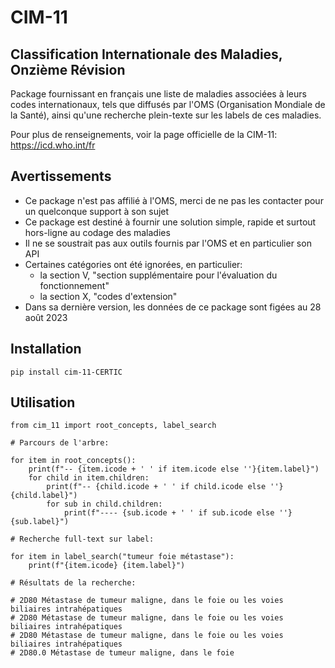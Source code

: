 # CIM-11

## Classification Internationale des Maladies, Onzième Révision

Package fournissant en français une liste de maladies associées à leurs codes internationaux, 
tels que diffusés par l'OMS (Organisation Mondiale de la Santé), ainsi qu'une recherche 
plein-texte sur les labels de ces maladies.

Pour plus de renseignements, voir la page officielle de la CIM-11: https://icd.who.int/fr

## Avertissements

- Ce package n'est pas affilié à l'OMS, merci de ne pas les contacter pour un quelconque support à son sujet
- Ce package est destiné à fournir une solution simple, rapide et surtout hors-ligne au codage des maladies
- Il ne se soustrait pas aux outils fournis par l'OMS et en particulier son API
- Certaines catégories ont été ignorées, en particulier:
  - la section V, "section supplémentaire pour l'évaluation du fonctionnement"
  - la section X, "codes d'extension"
- Dans sa dernière version, les données de ce package sont figées au 28 août 2023

## Installation

    pip install cim-11-CERTIC

## Utilisation

    from cim_11 import root_concepts, label_search

    # Parcours de l'arbre:

    for item in root_concepts():
        print(f"-- {item.icode + ' ' if item.icode else ''}{item.label}")
        for child in item.children:
            print(f"-- {child.icode + ' ' if child.icode else ''}{child.label}")
            for sub in child.children:
                print(f"---- {sub.icode + ' ' if sub.icode else ''}{sub.label}")
    
    # Recherche full-text sur label:

    for item in label_search("tumeur foie métastase"):
        print(f"{item.icode} {item.label}")
    
    # Résultats de la recherche:
    
    # 2D80 Métastase de tumeur maligne, dans le foie ou les voies biliaires intrahépatiques
    # 2D80 Métastase de tumeur maligne, dans le foie ou les voies biliaires intrahépatiques
    # 2D80 Métastase de tumeur maligne, dans le foie ou les voies biliaires intrahépatiques
    # 2D80.0 Métastase de tumeur maligne, dans le foie

